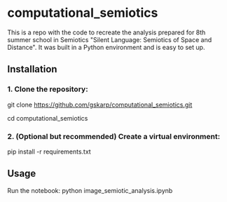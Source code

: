 # computational_semiotics
This is a repo with the code to recreate the analysis prepared for 8th summer school in Semiotics "Silent Language: Semiotics of Space and Distance".
It was built in a Python environment and is easy to set up.

## Installation

### 1. Clone the repository:

git clone https://github.com/gskarp/computational_semiotics.git

cd computational_semiotics

### 2.	(Optional but recommended) Create a virtual environment:
pip install -r requirements.txt

## Usage

Run the notebook:
python image_semiotic_analysis.ipynb
